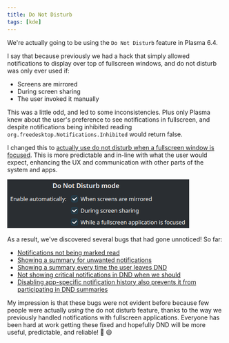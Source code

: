 ```yaml
---
title: Do Not Disturb
tags: [kde]
---
```


We're actually going to be using the `Do Not Disturb` feature in Plasma 6.4.

<!-- truncate -->

I say that because previously we had a hack that simply allowed notifications to
display over top of fullscreen windows, and do not disturb was only ever used
if:

- Screens are mirrored
- During screen sharing
- The user invoked it manually

This was a little odd, and led to some inconsistencies. Plus only Plasma knew
about the user's preference to see notifications in fullscreen, and despite
notifications being inhibited reading `org.freedesktop.Notifications.Inhibited`
would return false.

I changed this to
[actually use do not disturb when a fullscreen window is focused](https://invent.kde.org/plasma/plasma-workspace/-/merge_requests/4877). 
This is more predictable and in-line with what the user would expect, enhancing
the UX and communication with other parts of the system and apps.

![Screenshot showing the new setting to automatically enable DND when fullscreen windows are focused](2025-05-21-do-not-disturb_new-dnd-settings.png)

As a result, we've discovered several bugs that had gone unnoticed! So far:

- [Notifications not being marked read](https://bugs.kde.org/show_bug.cgi?id=504350)
- [Showing a summary for unwanted notifications](https://invent.kde.org/plasma/plasma-workspace/-/merge_requests/5457)
- [Showing a summary every time the user leaves DND](https://invent.kde.org/plasma/plasma-workspace/-/merge_requests/5453)
- [Not showing critical notifications in DND when we should](https://invent.kde.org/plasma/plasma-workspace/-/merge_requests/5470)
- [Disabling app-specific notification history also prevents it from participating in DND summaries](https://bugs.kde.org/show_bug.cgi?id=504571)

My impression is that these bugs were not evident before because few people were
actually _using_ the do not disturb feature, thanks to the way we previously
handled notifications with fullscreen applications. Everyone has been hard at
work getting these fixed and hopefully DND will be more useful, predictable, and
reliable! 🎉 😄
